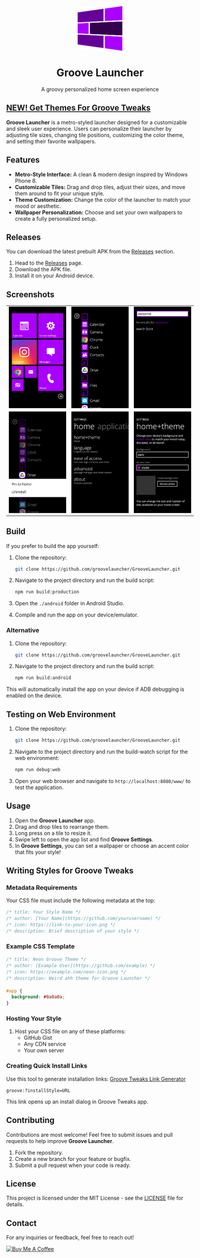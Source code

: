 <div align="center">
  <img src="metadata/en-US/images/icon-transparent.png" width="120">
  <h1>Groove Launcher</h1>
  <p>A groovy personalized home screen experience</p>
</div>

[NEW! Get Themes For Groove Tweaks](THEMES.MD)
---

**Groove Launcher** is a metro-styled launcher designed for a customizable and sleek user experience. Users can personalize their launcher by adjusting tile sizes, changing tile positions, customizing the color theme, and setting their favorite wallpapers.

## Features

- **Metro-Style Interface:** A clean & modern design inspired by Windows Phone 8.
- **Customizable Tiles:** Drag and drop tiles, adjust their sizes, and move them around to fit your unique style.
- **Theme Customization:** Change the color of the launcher to match your mood or aesthetic.
- **Wallpaper Personalization:** Choose and set your own wallpapers to create a fully personalized setup.

## Releases

You can download the latest prebuilt APK from the [Releases](https://github.com/groovelauncher/GrooveLauncher/releases) section.

1. Head to the [Releases](https://github.com/groovelauncher/GrooveLauncher/releases) page.
2. Download the APK file.
3. Install it on your Android device.

## Screenshots

<table>
    <tr>
        <td><img src="metadata/en-US/images/phoneScreenshots/ss0.png"></td>
        <td><img src="metadata/en-US/images/phoneScreenshots/ss1.png"></td>
        <td><img src="metadata/en-US/images/phoneScreenshots/ss2.png"></td>
    </tr>
    <tr>
        <td><img src="metadata/en-US/images/phoneScreenshots/ss3.png"></td>
        <td><img src="metadata/en-US/images/phoneScreenshots/ss4.png"></td>
        <td><img src="metadata/en-US/images/phoneScreenshots/ss5.png"></td>
    </tr>
</table>


## Build

If you prefer to build the app yourself:

1. Clone the repository:

   ```bash
   git clone https://github.com/groovelauncher/GrooveLauncher.git
   ```

2. Navigate to the project directory and run the build script:

   ```bash
   npm run build:production
   ```

3. Open the `./android` folder in Android Studio.

4. Compile and run the app on your device/emulator.

### Alternative

1. Clone the repository:

   ```bash
   git clone https://github.com/groovelauncher/GrooveLauncher.git
   ```

2. Navigate to the project directory and run the build script:

   ```bash
   npm run build:android
   ```

This will automatically install the app on your device if ADB debugging is enabled on the device.

## Testing on Web Environment

1. Clone the repository:

   ```bash
   git clone https://github.com/groovelauncher/GrooveLauncher.git
   ```

2. Navigate to the project directory and run the build-watch script for the web environment:

   ```bash
   npm run debug:web
   ```

3. Open your web browser and navigate to `http://localhost:8080/www/` to test the application.

## Usage

1. Open the **Groove Launcher** app.
2. Drag and drop tiles to rearrange them.
3. Long press on a tile to resize it.
4. Swipe left to open the app list and find **Groove Settings**.
5. In **Groove Settings**, you can set a wallpaper or choose an accent color that fits your style!

## Writing Styles for Groove Tweaks

### Metadata Requirements
Your CSS file must include the following metadata at the top:
```css
/* title: Your Style Name */
/* author: [Your Name](https://github.com/yourusername) */
/* icon: https://link-to-your-icon.png */
/* description: Brief description of your style */
```

### Example CSS Template
```css
/* title: Neon Groove Theme */
/* author: [Example User](https://github.com/example) */
/* icon: https://example.com/neon-icon.png */
/* description: Weird ahh theme for Groove Launcher */

#app {
  background: #0a0a0a;
}
```

### Hosting Your Style
1. Host your CSS file on any of these platforms:
   - GitHub Gist
   - Any CDN service
   - Your own server

### Creating Quick Install Links
Use this tool to generate installation links:
[Groove Tweaks Link Generator](https://codepen.io/wellitsucks/full/ogvqZXZ)
```
groove:?installStyle=URL
```
This link opens up an install dialog in Groove Tweaks app.
## Contributing

Contributions are most welcome! Feel free to submit issues and pull requests to help improve **Groove Launcher**.

1. Fork the repository.
2. Create a new branch for your feature or bugfix.
3. Submit a pull request when your code is ready.

## License

This project is licensed under the MIT License - see the [LICENSE](LICENSE) file for details.

## Contact

For any inquiries or feedback, feel free to reach out!

<a href="https://www.buymeacoffee.com/berkaytumal" target="_blank"><img src="https://cdn.buymeacoffee.com/buttons/v2/default-yellow.png" alt="Buy Me A Coffee" style="height: 60px !important;width: 217px !important;" ></a>
